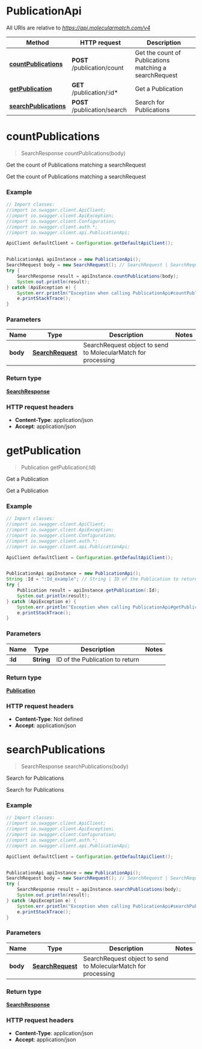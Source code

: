 # PublicationApi

All URIs are relative to *https://api.molecularmatch.com/v4*

Method | HTTP request | Description
------------- | ------------- | -------------
[**countPublications**](PublicationApi.md#countPublications) | **POST** /publication/count | Get the count of Publications matching a searchRequest
[**getPublication**](PublicationApi.md#getPublication) | **GET** /publication/:id* | Get a Publication
[**searchPublications**](PublicationApi.md#searchPublications) | **POST** /publication/search | Search for Publications

<a name="countPublications"></a>
# **countPublications**
> SearchResponse countPublications(body)

Get the count of Publications matching a searchRequest

Get the count of Publications matching a searchRequest

### Example
```java
// Import classes:
//import io.swagger.client.ApiClient;
//import io.swagger.client.ApiException;
//import io.swagger.client.Configuration;
//import io.swagger.client.auth.*;
//import io.swagger.client.api.PublicationApi;

ApiClient defaultClient = Configuration.getDefaultApiClient();


PublicationApi apiInstance = new PublicationApi();
SearchRequest body = new SearchRequest(); // SearchRequest | SearchRequest object to send to MolecularMatch for processing
try {
    SearchResponse result = apiInstance.countPublications(body);
    System.out.println(result);
} catch (ApiException e) {
    System.err.println("Exception when calling PublicationApi#countPublications");
    e.printStackTrace();
}
```

### Parameters

Name | Type | Description  | Notes
------------- | ------------- | ------------- | -------------
 **body** | [**SearchRequest**](SearchRequest.md)| SearchRequest object to send to MolecularMatch for processing |

### Return type

[**SearchResponse**](SearchResponse.md)





### HTTP request headers

 - **Content-Type**: application/json
 - **Accept**: application/json

<a name="getPublication"></a>
# **getPublication**
> Publication getPublication(:Id)

Get a Publication

Get a Publication

### Example
```java
// Import classes:
//import io.swagger.client.ApiClient;
//import io.swagger.client.ApiException;
//import io.swagger.client.Configuration;
//import io.swagger.client.auth.*;
//import io.swagger.client.api.PublicationApi;

ApiClient defaultClient = Configuration.getDefaultApiClient();


PublicationApi apiInstance = new PublicationApi();
String :Id = ":Id_example"; // String | ID of the Publication to return
try {
    Publication result = apiInstance.getPublication(:Id);
    System.out.println(result);
} catch (ApiException e) {
    System.err.println("Exception when calling PublicationApi#getPublication");
    e.printStackTrace();
}
```

### Parameters

Name | Type | Description  | Notes
------------- | ------------- | ------------- | -------------
 **:Id** | **String**| ID of the Publication to return |

### Return type

[**Publication**](Publication.md)





### HTTP request headers

 - **Content-Type**: Not defined
 - **Accept**: application/json

<a name="searchPublications"></a>
# **searchPublications**
> SearchResponse searchPublications(body)

Search for Publications

Search for Publications

### Example
```java
// Import classes:
//import io.swagger.client.ApiClient;
//import io.swagger.client.ApiException;
//import io.swagger.client.Configuration;
//import io.swagger.client.auth.*;
//import io.swagger.client.api.PublicationApi;

ApiClient defaultClient = Configuration.getDefaultApiClient();


PublicationApi apiInstance = new PublicationApi();
SearchRequest body = new SearchRequest(); // SearchRequest | SearchRequest object to send to MolecularMatch for processing
try {
    SearchResponse result = apiInstance.searchPublications(body);
    System.out.println(result);
} catch (ApiException e) {
    System.err.println("Exception when calling PublicationApi#searchPublications");
    e.printStackTrace();
}
```

### Parameters

Name | Type | Description  | Notes
------------- | ------------- | ------------- | -------------
 **body** | [**SearchRequest**](SearchRequest.md)| SearchRequest object to send to MolecularMatch for processing |

### Return type

[**SearchResponse**](SearchResponse.md)





### HTTP request headers

 - **Content-Type**: application/json
 - **Accept**: application/json

